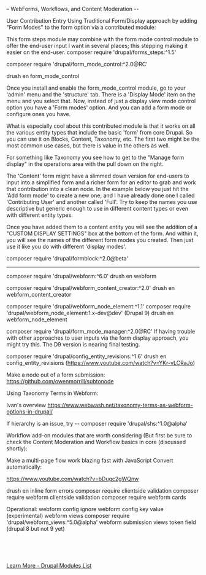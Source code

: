 
– WebForms, Workflows, and Content Moderation --

User Contribution Entry Using Traditional Form/Display approach by adding "Form Modes" to the form option via a contributed module:

This form steps module may combine with the form mode control module to offer the end-user input I want in several places;  this stepping making it easier on the end-user.
composer require 'drupal/forms_steps:^1.5'



composer require 'drupal/form_mode_control:^2.0@RC'

drush en form_mode_control

















Once you install and enable the form_mode_control module, go to your 'admin' menu and the 'structure' tab.  There is a 'Display Mode' item on the menu and you select that.  Now, instead of just a display view mode control option you have a 'Form modes' option.  And you can add a form mode or configure ones you have.



















What is especially cool about this contributed module is that it works on all the various entity types that include the basic 'form'  from core Drupal.  So you can use it on Blocks, Content, Taxonomy, etc.  The first two might be the most common use cases, but there is value in the others as well.















For something like Taxonomy you see how to get to the "Manage form display" in the operations area with the pull down on the right. 


The 'Content' form might have a slimmed down version for end-users to input into a simplified form and a richer form for an editor to grab and work that contribution into a clean node.  In the example below you just hit the 'Add form mode' to create a new one; and I have already done one I called 'Contributing User' and another called 'Full'.  Try to keep the names you use descriptive but generic enough to use in different content types or even with different entity types. 






















Once you have added them to a content entity you will see the addition of a "CUSTOM DISPLAY SETTINGS" box at the bottom of the form.  And within it, you will see the names of the different form modes you created.  Then just use it like you do with different 'display modes'.





composer require 'drupal/formblock:^2.0@beta'



__________________________________________________________________________
composer require 'drupal/webform:^6.0'
drush en webform

composer require 'drupal/webform_content_creator:^2.0'
drush en webform_content_creator

composer require 'drupal/webform_node_element:^1.1'
composer require 'drupal/webform_node_element:1.x-dev@dev'   (Drupal 9)
drush en webform_node_element


composer require 'drupal/form_mode_manager:^2.0@RC'
If having trouble with other approaches to user inputs via the form display approach, you might try this.  The D9 version is nearing final testing. 

composer require 'drupal/config_entity_revisions:^1.6'
drush en config_entity_revisions
(https://www.youtube.com/watch?v=YKr-vLCRaJo)


Make a node out of a form submission:
https://github.com/owenmorrill/subtonode



Using Taxonomy Terms in Webform:

Ivan's overview
https://www.webwash.net/taxonomy-terms-as-webform-options-in-drupal/

If hierarchy is an issue, try --
composer require 'drupal/shs:^1.0@alpha'


Workflow add-on modules that are worth considering (But first be sure to check the Content Moderation and Workflow basics in core (discussed shortly):

Make a multi-page flow work blazing fast with JavaScript Convert automatically:

https://www.youtube.com/watch?v=bDugc2gWQnw

drush en inline form errors
composer require clientside validation
composer require webform clientside validation
composer require webform cards


Operational:
webform config ignore
webform config key value (experimental)
webform views
composer require 'drupal/webform_views:^5.0@alpha'
webform submission views token field (drupal 8 but not 9 yet)


<br>
<br>
<br>

[Learn More - Drupal Modules List](../chapters.md#drupal-modules)



